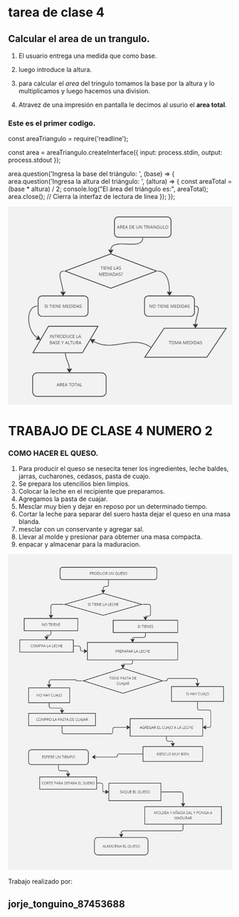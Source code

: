 # tarea de clase 4

## Calcular el area de un trangulo.

1. El usuario entrega una medida que como base.
2. luego introduce la altura.

3. para calcular el *area* del tringulo tomamos la base por la altura y lo multiplicamos y luego hacemos una division.

4. Atravez de una impresión en pantalla le decimos al usurio el **area total**.

### Este es el primer codigo.

const areaTriangulo = require('readline');

const area = areaTriangulo.createInterface({
    input: process.stdin,
    output: process.stdout
});

area.question('Ingresa la base del triángulo: ', (base) => {
    area.question('Ingresa la altura del triángulo: ', (altura) => {
        const areaTotal = (base * altura) / 2;
        console.log("El área del triángulo es:", areaTotal);
        area.close(); // Cierra la interfaz de lectura de línea
    });
});

!["area del un triangulo"](./Algoritmo_de_un_triangulo.jpg)


# TRABAJO DE CLASE 4 NUMERO 2

### COMO HACER EL QUESO.

1. Para producir el queso se nesecita tener los ingredientes, leche baldes, jarras, cucharones, cedasos, pasta de cuajo.
2. Se prepara los utencilios bien limpios.
3. Colocar la leche en el recipiente que preparamos.
4. Agregamos la pasta de cuajar.
5. Mesclar muy bien y dejar en reposo por un determinado tiempo.
6. Cortar la leche para separar del suero hasta dejar el queso en una masa blanda.
7. mesclar con un conservante y agregar sal.
8. Llevar al molde y presionar para obtemer una masa compacta.
9. enpacar y almacenar para la maduracion.

!["Queso prensado"](./CONO%20SACAR%20EL%20QUESO.jpg)

Trabajo realizado por:

## jorje_tonguino_87453688

